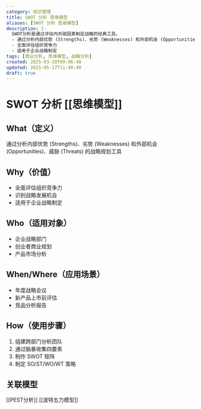 ```yaml
---
category: 知识管理
title: SWOT 分析 思维模型
aliases: [SWOT 分析 思维模型]
description: |-
  SWOT分析是通过评估内外部因素制定战略的经典工具。
  - 通过分析内部优势 (Strengths)、劣势 (Weaknesses) 和外部机会 (Opportunities)、威胁 (Threats) 的战略规划工具
  - 全面评估组织竞争力
  - 适用于企业战略制定
tags: [商业分析, 思维模型, 战略分析]
created: 2025-03-20T09:06:40
updated: 2025-05-17T11:40:48
draft: true
---
```


# SWOT 分析 [[思维模型]]

## What（定义）
通过分析内部优势 (Strengths)、劣势 (Weaknesses) 和外部机会 (Opportunities)、威胁 (Threats) 的战略规划工具

## Why（价值）
- 全面评估组织竞争力
- 识别战略发展机会
- 适用于企业战略制定

## Who（适用对象）
- 企业战略部门
- 创业者商业规划
- 产品市场分析

## When/Where（应用场景）
- 年度战略会议
- 新产品上市前评估
- 竞品分析报告

## How（使用步骤）
1. 组建跨部门分析团队
2. 通过脑暴收集四要素
3. 制作 SWOT 矩阵
4. 制定 SO/ST/WO/WT 策略

## 关联模型
[[PEST分析]] [[波特五力模型]]
